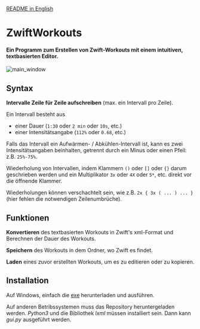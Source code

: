 [README in English](https://github.com/RichardGoerler/ZwiftWorkouts/blob/master/README.md)

# ZwiftWorkouts

#### Ein Programm zum Erstellen von Zwift-Workouts mit einem intuitiven, textbasierten Editor.

![main_window](https://beachomize.de/zwift_image/WindowGer1.JPG)

## Syntax

**Intervalle Zeile für Zeile aufschreiben** (max. ein Intervall pro Zeile).

Ein Intervall besteht aus
- einer Dauer (```1:30``` oder ```2 min``` oder ```10s```, etc.)
- einer Intensitätsangabe (```112%``` oder ```0.68```, etc.)

Falls das Intervall ein Aufwärmen- / Abkühlen-Intervall ist, kann es zwei Intensitätsangaben beinhalten, getrennt durch ein Minus oder einen Pfeil: z.B. ```25%-75%```.

Wiederholung von Intervallen, indem Klammern ```()``` oder ```[]``` oder ```{}``` darum geschrieben werden
 und ein Multiplikator ```3x``` oder ```4X``` oder ```5*```, etc. direkt vor die öffnende Klammer. 

Wiederholungen können verschachtelt sein, wie z.B. ```2x { 3x ( ... ) ... }``` (hier fehlen die notwendigen Zeilenumbrüche).

## Funktionen
**Konvertieren** des textbasierten Workouts in Zwift's xml-Format und Berechnen der Dauer des Workouts.

**Speichern** des Workouts in dem Ordner, wo Zwift es findet.

**Laden** eines zuvor erstellten Workouts, um es zu editieren oder zu kopieren.

## Installation
Auf Windows, einfach die [exe](https://github.com/RichardGoerler/ZwiftWorkouts/raw/main/dist/gui.exe) herunterladen und ausführen.

Auf anderen Betribssystemen muss das Repository heruntergeladen werden. *Python3* und die Bibliothek *lxml* müssen installiert sein. Dann kann *gui.py* ausgeführt werden.